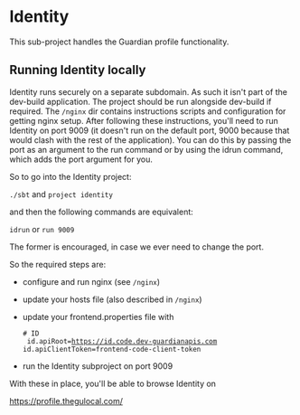 # Identity

This sub-project handles the Guardian profile functionality.

## Running Identity locally

Identity runs securely on a separate subdomain. As such it isn't part
of the dev-build application. The project should be run alongside
dev-build if required. The `/nginx` dir contains instructions scripts
and configuration for getting nginx setup. After following these
instructions, you'll need to run Identity on port 9009 (it doesn't run
on the default port, 9000 because that would clash with the rest of
the application). You can do this by passing the port as an argument
to the run command or by using the idrun command, which adds the port
argument for you.

So to go into the Identity project:

  `./sbt` and `project identity`

and then the following commands are equivalent:

  `idrun` or `run 9009`

The former is encouraged, in case we ever need to change the port.

So the required steps are:

* configure and run nginx (see `/nginx`)
* update your hosts file (also described in `/nginx`)
* update your frontend.properties file with

    <code># ID<br>
    id.apiRoot=https://id.code.dev-guardianapis.com
    id.apiClientToken=frontend-code-client-token</code>

* run the Identity subproject on port 9009

With these in place, you'll be able to browse Identity on

  https://profile.thegulocal.com/
